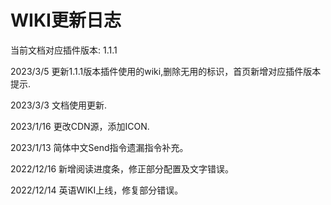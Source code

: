 # WIKI更新日志

当前文档对应插件版本: 1.1.1

2023/3/5 更新1.1.1版本插件使用的wiki,删除无用的标识，首页新增对应插件版本提示.

2023/3/3 文档使用更新.

2023/1/16 更改CDN源，添加ICON.

2023/1/13 简体中文Send指令遗漏指令补充。

2022/12/16 新增阅读进度条，修正部分配置及文字错误。

2022/12/14 英语WIKI上线，修复部分错误。
